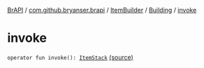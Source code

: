 [BrAPI](../../../index.md) / [com.github.bryanser.brapi](../../index.md) / [ItemBuilder](../index.md) / [Building](index.md) / [invoke](./invoke.md)

# invoke

`operator fun invoke(): `[`ItemStack`](https://hub.spigotmc.org/javadocs/spigot/org/bukkit/inventory/ItemStack.html) [(source)](https://github.com/BryanSer/BrAPI/raw/ver-kotlin/src/main/kotlin/com/github/bryanser/brapi/ItemBuilder.kt#L128)
